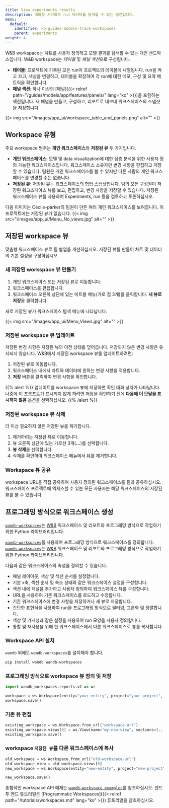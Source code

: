 ```yaml
---
title: View experiments results
description: 대화형 시각화로 run 데이터를 탐색할 수 있는 공간입니다.
menu:
  default:
    identifier: ko-guides-models-track-workspaces
    parent: experiments
weight: 4
---
```


W&B workspace는 차트를 사용자 정의하고 모델 결과를 탐색할 수 있는 개인 샌드박스입니다. W&B workspace는 *테이블* 및 *패널 섹션*으로 구성됩니다.

* **테이블**: 프로젝트에 기록된 모든 run이 프로젝트의 테이블에 나열됩니다. run을 켜고 끄고, 색상을 변경하고, 테이블을 확장하여 각 run에 대한 메모, 구성 및 요약 메트릭을 확인합니다.
* **패널 섹션**: 하나 이상의 [패널]({{< relref path="/guides/models/app/features/panels/" lang="ko" >}})을 포함하는 섹션입니다. 새 패널을 만들고, 구성하고, 리포트로 내보내 워크스페이스의 스냅샷을 저장합니다.

{{< img src="/images/app_ui/workspace_table_and_panels.png" alt="" >}}

## Workspace 유형
주요 workspace 범주는 **개인 워크스페이스**와 **저장된 뷰** 두 가지입니다.

* **개인 워크스페이스:** 모델 및 data visualization에 대한 심층 분석을 위한 사용자 정의 가능한 워크스페이스입니다. 워크스페이스 소유자만 변경 사항을 편집하고 저장할 수 있습니다. 팀원은 개인 워크스페이스를 볼 수 있지만 다른 사람의 개인 워크스페이스를 변경할 수는 없습니다.
* **저장된 뷰:** 저장된 뷰는 워크스페이스의 협업 스냅샷입니다. 팀의 모든 구성원이 저장된 워크스페이스 뷰를 보고, 편집하고, 변경 사항을 저장할 수 있습니다. 저장된 워크스페이스 뷰를 사용하여 Experiments, run 등을 검토하고 토론하십시오.

다음 이미지는 Cécile-parker의 팀원이 만든 여러 개인 워크스페이스를 보여줍니다. 이 프로젝트에는 저장된 뷰가 없습니다.
{{< img src="/images/app_ui/Menu_No_views.jpg" alt="" >}}

## 저장된 workspace 뷰
맞춤형 워크스페이스 뷰로 팀 협업을 개선하십시오. 저장된 뷰를 만들어 차트 및 데이터의 기본 설정을 구성하십시오.

### 새 저장된 workspace 뷰 만들기

1. 개인 워크스페이스 또는 저장된 뷰로 이동합니다.
2. 워크스페이스를 편집합니다.
3. 워크스페이스 오른쪽 상단에 있는 미트볼 메뉴(가로 점 3개)를 클릭합니다. **새 뷰로 저장**을 클릭합니다.

새로 저장된 뷰가 워크스페이스 탐색 메뉴에 나타납니다.

{{< img src="/images/app_ui/Menu_Views.jpg" alt="" >}}

### 저장된 workspace 뷰 업데이트
저장된 변경 사항은 저장된 뷰의 이전 상태를 덮어씁니다. 저장되지 않은 변경 사항은 유지되지 않습니다. W&B에서 저장된 workspace 뷰를 업데이트하려면:

1. 저장된 뷰로 이동합니다.
2. 워크스페이스 내에서 차트와 데이터에 원하는 변경 사항을 적용합니다.
3. **저장** 버튼을 클릭하여 변경 사항을 확인합니다.

{{% alert %}}
업데이트를 workspace 뷰에 저장하면 확인 대화 상자가 나타납니다. 나중에 이 프롬프트가 표시되지 않게 하려면 저장을 확인하기 전에 **다음에 이 모달을 표시하지 않음** 옵션을 선택하십시오.
{{% /alert %}}

### 저장된 workspace 뷰 삭제
더 이상 필요하지 않은 저장된 뷰를 제거합니다.

1. 제거하려는 저장된 뷰로 이동합니다.
2. 뷰 오른쪽 상단에 있는 가로선 3개(**...**)를 선택합니다.
3. **뷰 삭제**를 선택합니다.
4. 삭제를 확인하여 워크스페이스 메뉴에서 뷰를 제거합니다.

### Workspace 뷰 공유
workspace URL을 직접 공유하여 사용자 정의된 워크스페이스를 팀과 공유하십시오. 워크스페이스 프로젝트에 엑세스할 수 있는 모든 사용자는 해당 워크스페이스의 저장된 뷰를 볼 수 있습니다.

## 프로그래밍 방식으로 워크스페이스 생성

[`wandb-workspaces`](https://github.com/wandb/wandb-workspaces/tree/main)는 [W&B](https://wandb.ai/) 워크스페이스 및 리포트와 프로그래밍 방식으로 작업하기 위한 Python 라이브러리입니다.

[`wandb-workspaces`](https://github.com/wandb/wandb-workspaces/tree/main)를 사용하여 프로그래밍 방식으로 워크스페이스를 정의합니다. [`wandb-workspaces`](https://github.com/wandb/wandb-workspaces/tree/main)는 [W&B](https://wandb.ai/) 워크스페이스 및 리포트와 프로그래밍 방식으로 작업하기 위한 Python 라이브러리입니다.

다음과 같은 워크스페이스의 속성을 정의할 수 있습니다.

* 패널 레이아웃, 색상 및 섹션 순서를 설정합니다.
* 기본 x축, 섹션 순서 및 축소 상태와 같은 워크스페이스 설정을 구성합니다.
* 섹션 내에 패널을 추가하고 사용자 정의하여 워크스페이스 뷰를 구성합니다.
* URL을 사용하여 기존 워크스페이스를 로드하고 수정합니다.
* 기존 워크스페이스에 변경 사항을 저장하거나 새 뷰로 저장합니다.
* 간단한 표현식을 사용하여 run을 프로그래밍 방식으로 필터링, 그룹화 및 정렬합니다.
* 색상 및 가시성과 같은 설정을 사용하여 run 모양을 사용자 정의합니다.
* 통합 및 재사용을 위해 한 워크스페이스에서 다른 워크스페이스로 뷰를 복사합니다.

### Workspace API 설치

`wandb` 외에도 `wandb-workspaces`를 설치해야 합니다.

```bash
pip install wandb wandb-workspaces
```

### 프로그래밍 방식으로 workspace 뷰 정의 및 저장

```python
import wandb_workspaces.reports.v2 as wr

workspace = ws.Workspace(entity="your-entity", project="your-project", views=[...])
workspace.save()
```

### 기존 뷰 편집
```python
existing_workspace = ws.Workspace.from_url("workspace-url")
existing_workspace.views[0] = ws.View(name="my-new-view", sections=[...])
existing_workspace.save()
```

### workspace `저장된 뷰`를 다른 워크스페이스에 복사

```python
old_workspace = ws.Workspace.from_url("old-workspace-url")
old_workspace_view = old_workspace.views[0]
new_workspace = ws.Workspace(entity="new-entity", project="new-project", views=[old_workspace_view])

new_workspace.save()
```

종합적인 workspace API 예제는 [`wandb-workspace examples`](https://github.com/wandb/wandb-workspaces/tree/main/examples/workspaces)를 참조하십시오. 엔드 투 엔드 튜토리얼은 [Programmatic Workspaces]({{< relref path="/tutorials/workspaces.md" lang="ko" >}}) 튜토리얼을 참조하십시오.
